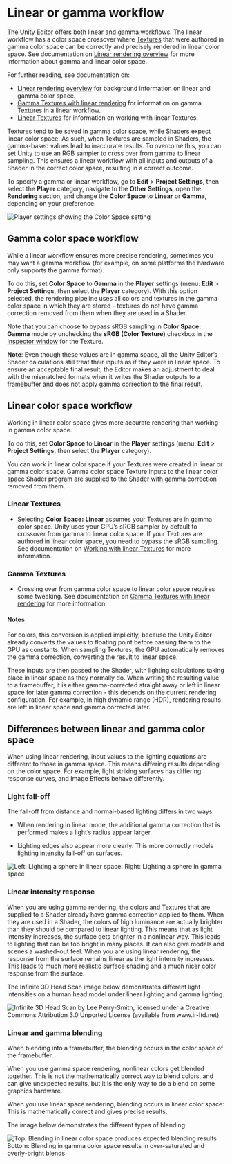 # Linear or gamma workflow

The Unity Editor offers both linear and gamma workflows. The linear workflow has a color space crossover where [Textures](Textures) that were authored in gamma color space can be correctly and precisely rendered in linear color space. See documentation on [Linear rendering overview](LinearLighting) for more information about gamma and linear color space.

For further reading, see documentation on:

* [Linear rendering overview](LinearLighting) for background information on linear and gamma color space.
* [Gamma Textures with linear rendering](LinearRendering-GammaTextures) for information on gamma Textures in a linear workflow.
* [Linear Textures](LinearRendering-LinearTextures) for information on working with linear Textures.

Textures tend to be saved in gamma color space, while Shaders expect linear color space. As such, when Textures are sampled in Shaders, the gamma-based values lead to inaccurate results. To overcome this, you can set Unity to use an RGB sampler to cross over from gamma to linear sampling. This ensures a linear workflow with all inputs and outputs of a Shader in the correct color space, resulting in a correct outcome. 

To specify a gamma or linear workflow, go to __Edit__ > __Project Settings__, then select the __Player__ category, navigate to the __Other Settings__, open the __Rendering__ section, and change the __Color Space__ to __Linear__ or __Gamma__, depending on your preference.

![Player settings showing the Color Space setting](../uploads/Main/LinearRendering-ColorSpaceSetting.png)

## Gamma color space workflow

While a linear workflow ensures more precise rendering, sometimes you may want a gamma workflow (for example, on some platforms the hardware only supports the gamma format).

To do this, set __Color Space__ to __Gamma__ in the **Player** settings (menu: __Edit__ > __Project Settings__, then select the __Player__ category). With this option selected,  the rendering pipeline uses all colors and textures in the gamma color space in which they are stored - textures do not have gamma correction removed from them when they are used in a Shader. 

Note that you can choose to bypass sRGB sampling in __Color Space: Gamma__ mode by unchecking the __sRGB (Color Texture)__ checkbox in the [Inspector window](UsingTheInspector) for the Texture.

**Note**: Even though these values are in gamma space, all the Unity Editor’s Shader calculations still treat their inputs as if they were in linear space. To ensure an acceptable final result, the Editor makes an adjustment to deal with the mismatched formats when it writes the Shader outputs to a framebuffer and does not apply gamma correction to the final result. 

## Linear color space workflow

Working in linear color space gives more accurate rendering than working in gamma color space. 

To do this, set __Color Space__ to __Linear__ in the **Player** settings (menu: __Edit__ > __Project Settings__, then select the __Player__ category).

You can work in linear color space if your Textures were created in linear or gamma color space. Gamma color space Texture inputs to the linear color space Shader program are supplied to the Shader with gamma correction removed from them. 

### Linear Textures

* Selecting __Color Space:__ __Linear__ assumes your Textures are in gamma color space. Unity uses your GPU’s sRGB sampler by default to crossover from gamma to linear color space. If your Textures are authored in linear color space, you need to bypass the sRGB sampling. See documentation on [Working with linear Textures](LinearRendering-LinearTextures) for more information.


### Gamma Textures

* Crossing over from gamma color space to linear color space requires some tweaking. See documentation on [Gamma Textures with linear rendering](LinearRendering-GammaTextures) for more information.

#### Notes

For colors, this conversion is applied implicitly, because the Unity Editor already converts the values to floating point before passing them to the GPU as constants. When sampling Textures, the GPU automatically removes the gamma correction, converting the result to linear space. 

These inputs are then passed to the Shader, with lighting calculations taking place in linear space as they normally do. When writing the resulting value to a framebuffer, it is either gamma-corrected straight away or left in linear space for later gamma correction - this depends on the current rendering configuration. For example, in high dynamic range (HDR), rendering results are left in linear space and gamma corrected later.

## Differences between linear and gamma color space

When using linear rendering, input values to the lighting equations are different to those in gamma space. This means differing results depending on the color space. For example, light striking surfaces has differing response curves, and Image Effects behave differently.

### Light fall-off

The fall-off from distance and normal-based lighting differs in two ways:

* When rendering in linear mode, the additional gamma correction that is performed makes a light’s radius appear larger. 

* Lighting edges also appear more clearly. This more correctly models lighting intensity fall-off on surfaces.

![Left: Lighting a sphere in linear space.  Right: Lighting a sphere in gamma space](../uploads/Main/LinearRendering-LightingSphereLinearGamma.png)


### Linear intensity response

When you are using gamma rendering, the colors and Textures that are supplied to a Shader already have gamma correction applied to them. When they are used in a Shader, the colors of high luminance are actually brighter than they should be compared to linear lighting. This means that as light intensity increases, the surface gets brighter in a nonlinear way. This leads to lighting that can be too bright in many places. It can also give models and scenes a washed-out feel. When you are using linear rendering, the response from the surface remains linear as the light intensity increases. This leads to much more realistic surface shading and a much nicer color response from the surface.

The Infinite 3D Head Scan image below demonstrates different light intensities on a human head model under linear lighting and gamma lighting.

![Infinite 3D Head Scan by Lee Perry-Smith, licensed under a Creative Commons Attribution 3.0 Unported License (available from www.ir-ltd.net)](../uploads/Main/LinearRendering-Infinite3DHeadScan.jpg)

### Linear and gamma blending

When blending into a framebuffer, the blending occurs in the color space of the framebuffer. 

When you use gamma space rendering, nonlinear colors get blended together. This is not the mathematically correct way to blend colors, and can give unexpected results, but it is the only way to do a blend on some graphics hardware. 

When you use linear space rendering, blending occurs in linear color space: This is mathematically correct and gives precise results.

The image below demonstrates the different types of blending:

![Top: Blending in linear color space produces expected blending results<br/>Bottom: Blending in gamma color space results in over-saturated and overly-bright blends](../uploads/Main/LinearRendering-BlendingLinearGamma.jpg)
